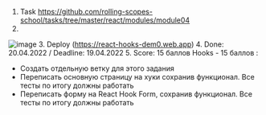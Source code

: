 1. Task https://github.com/rolling-scopes-school/tasks/tree/master/react/modules/module04
2. 
![image](https://user-images.githubusercontent.com/85354736/164269438-0ce7405e-447a-4792-963f-fcb46310f242.png)
3. Deploy (https://react-hooks-dem0.web.app)
4. Done: 20.04.2022 / Deadline: 19.04.2022
5. Score: 15 баллов
Hooks - 15 баллов : 
- Создать отдельную ветку для этого задания
- Переписать основную страницу на хуки сохранив функционал. Все тесты по итогу должны работать
- Переписать форму на React Hook Form, сохранив функционал. Все тесты по итогу должны работать
